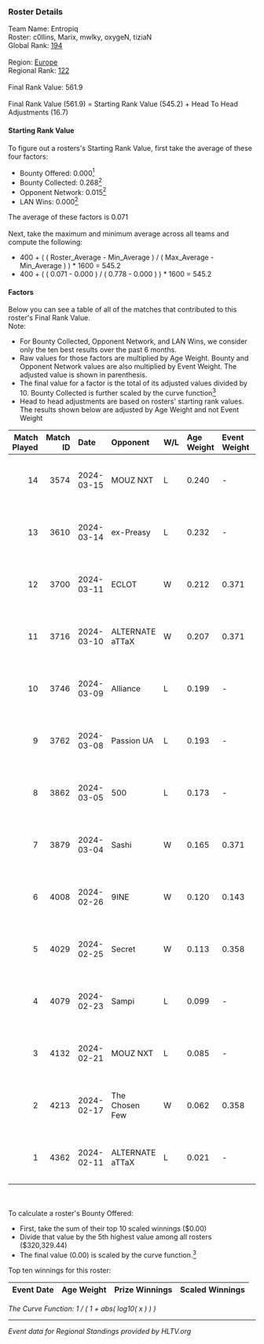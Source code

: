 ### Roster Details<br />
Team Name: Entropiq<br />
Roster: c0llins, Marix, mwlky, oxygeN, tiziaN<br />
Global Rank: [194](../standings_global.md)<br />
<br />
Region: [Europe]( ../standings_europe.md)<br />
Regional Rank: [122]( ../standings_europe.md)<br />
<br />
Final Rank Value:  561.9<br />
<br />
Final Rank Value (561.9) = Starting Rank Value (545.2) + Head To Head Adjustments (16.7)<br />

#### Starting Rank Value<br />
To figure out a rosters's Starting Rank Value, first take the average of these four factors:<br />
- Bounty Offered: 0.000[<sup>1</sup>](#table2)
- Bounty Collected: 0.268[<sup>2</sup>](#table1)
- Opponent Network: 0.015[<sup>2</sup>](#table1)
- LAN Wins: 0.000[<sup>2</sup>](#table1)

The average of these factors is 0.071<br />
<br />
Next, take the maximum and minimum average across all teams and compute the following:<br />
- 400 + ( ( Roster_Average - Min_Average ) / ( Max_Average - Min_Average ) ) * 1600 = 545.2
- 400 + ( ( 0.071 - 0.000 ) / ( 0.778 - 0.000 ) ) * 1600 = 545.2


#### Factors<br />
Below you can see a table of all of the matches that contributed to this roster's Final Rank Value.<br />
Note:<br />

- For Bounty Collected, Opponent Network, and LAN Wins, we consider only the ten best results over the past 6 months.
- Raw values for those factors are multiplied by Age Weight. Bounty and Opponent Network values are also multiplied by Event Weight. The adjusted value is shown in parenthesis.
- The final value for a factor is the total of its adjusted values divided by 10. Bounty Collected is further scaled by the curve function[<sup>3</sup>](#curveFunction)
- Head to head adjustments are based on rosters' starting rank values. The results shown below are adjusted by Age Weight and not Event Weight
<span id="table1"></span><br />


| Match Played | Match ID | Date       | Opponent        | W/L | Age Weight | Event Weight | Bounty Collected | Opponent Network | LAN Wins  | H2H Adj. | Roster                                |
| -: | -: | :- | :- | :- | :- | :- | :- | :- | :- | -: | :- |
|           14 |     3574 | 2024-03-15 | MOUZ NXT        | L   | 0.240      | -            | -                | -                | -         |    -0.48 | c0llins, Marix, mwlky, oxygeN, tiziaN |
|           13 |     3610 | 2024-03-14 | ex-Preasy       | L   | 0.232      | -            | -                | -                | -         |    -1.58 | c0llins, Marix, mwlky, oxygeN, tiziaN |
|           12 |     3700 | 2024-03-11 | ECLOT           | W   | 0.212      | 0.371        | 0.061 (0.005)    | 0.537 (0.042)    | 0 (0.000) |     6.52 | c0llins, Marix, mwlky, oxygeN, tiziaN |
|           11 |     3716 | 2024-03-10 | ALTERNATE aTTaX | W   | 0.207      | 0.371        | 0.031 (0.002)    | 0.537 (0.041)    | 0 (0.000) |     5.97 | c0llins, Marix, mwlky, oxygeN, tiziaN |
|           10 |     3746 | 2024-03-09 | Alliance        | L   | 0.199      | -            | -                | -                | -         |    -0.98 | c0llins, Marix, mwlky, oxygeN, tiziaN |
|            9 |     3762 | 2024-03-08 | Passion UA      | L   | 0.193      | -            | -                | -                | -         |    -0.28 | c0llins, Marix, mwlky, oxygeN, tiziaN |
|            8 |     3862 | 2024-03-05 | 500             | L   | 0.173      | -            | -                | -                | -         |    -1.60 | c0llins, Marix, mwlky, oxygeN, tiziaN |
|            7 |     3879 | 2024-03-04 | Sashi           | W   | 0.165      | 0.371        | 0.184 (0.011)    | 0.958 (0.059)    | 0 (0.000) |     5.04 | c0llins, Marix, mwlky, oxygeN, tiziaN |
|            6 |     4008 | 2024-02-26 | 9INE            | W   | 0.120      | 0.143        | 0.000 (0.000)    | 0.006 (0.000)    | 0 (0.000) |     1.65 | c0llins, Marix, mwlky, oxygeN, tiziaN |
|            5 |     4029 | 2024-02-25 | Secret          | W   | 0.113      | 0.358        | 0.000 (0.000)    | 0.055 (0.002)    | 0 (0.000) |     1.75 | c0llins, Marix, mwlky, oxygeN, tiziaN |
|            4 |     4079 | 2024-02-23 | Sampi           | L   | 0.099      | -            | -                | -                | -         |    -0.41 | c0llins, Marix, mwlky, oxygeN, tiziaN |
|            3 |     4132 | 2024-02-21 | MOUZ NXT        | L   | 0.085      | -            | -                | -                | -         |    -0.15 | c0llins, Marix, mwlky, oxygeN, tiziaN |
|            2 |     4213 | 2024-02-17 | The Chosen Few  | W   | 0.062      | 0.358        | 0.001 (0.000)    | 0.038 (0.001)    | 0 (0.000) |     1.29 | c0llins, Marix, mwlky, oxygeN, tiziaN |
|            1 |     4362 | 2024-02-11 | ALTERNATE aTTaX | L   | 0.021      | -            | -                | -                | -         |    -0.05 | c0llins, Marix, mwlky, oxygeN, tiziaN |

<br />
<span id="table2"></span><br />
To calculate a roster's Bounty Offered:<br />

- First, take the sum of their top 10 scaled winnings ($0.00)
- Divide that value by the 5th highest value among all rosters ($320,329.44)
- The final value (0.00) is scaled by the curve function.[<sup>3</sup>](#curveFunction)

Top ten winnings for this roster:<br />

| Event Date | Age Weight | Prize Winnings | Scaled Winnings |
| :- | -: | :- | :- |


<span id="curveFunction"></span>_The Curve Function: 1 / ( 1 + abs( log10( x ) ) )_<br />

---
_Event data for Regional Standings provided by HLTV.org_<br />
